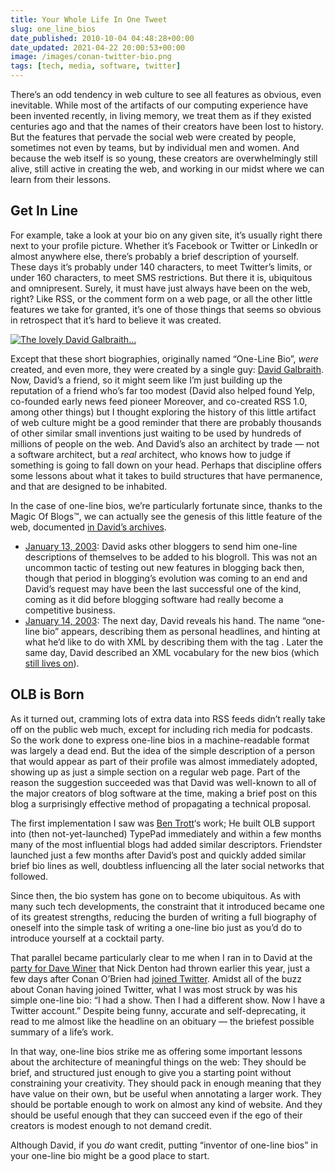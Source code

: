 ```yaml
---
title: Your Whole Life In One Tweet
slug: one_line_bios
date_published: 2010-10-04 04:48:28+00:00
date_updated: 2021-04-22 20:00:53+00:00
image: /images/conan-twitter-bio.png
tags: [tech, media, software, twitter]
---
```

There’s an odd tendency in web culture to see all features as obvious, even inevitable. While most of the artifacts of our computing experience have been invented recently, in living memory, we treat them as if they existed centuries ago and that the names of their creators have been lost to history. But the features that pervade the social web were created by people, sometimes not even by teams, but by individual men and women. And because the web itself is so young, these creators are overwhelmingly still alive, still active in creating the web, and working in our midst where we can learn from their lessons.

## Get In Line

For example, take a look at your bio on any given site, it’s usually right there next to your profile picture. Whether it’s Facebook or Twitter or LinkedIn or almost anywhere else, there’s probably a brief description of yourself. These days it’s probably under 140 characters, to meet Twitter’s limits, or under 160 characters, to meet SMS restrictions. But there it is, ubiquitous and omnipresent. Surely, it must have just always have been on the web, right? Like RSS, or the comment form on a web page, or all the other little features we take for granted, it’s one of those things that seems so obvious in retrospect that it’s hard to believe it was created.

[![The lovely David Galbraith...](http://farm1.static.flickr.com/46/118053702_179ebe81f7_m.jpg)](http://www.flickr.com/photos/plasticbag/118053702/)

Except that these short biographies, originally named “One-Line Bio”, *were* created, and even more, they were created by a single guy: [David Galbraith](http://davidgalbraith.org/aboutme/). Now, David’s a friend, so it might seem like I’m just building up the reputation of a friend who’s far too modest (David also helped found Yelp, co-founded early news feed pioneer Moreover, and co-created RSS 1.0, among other things) but I thought exploring the history of this little artifact of web culture might be a good reminder that there are probably thousands of other similar small inventions just waiting to be used by hundreds of millions of people on the web. And David’s also an architect by trade — not a software architect, but a *real* architect, who knows how to judge if something is going to fall down on your head. Perhaps that discipline offers some lessons about what it takes to build structures that have permanence, and that are designed to be inhabited.

In the case of one-line bios, we’re particularly fortunate since, thanks to the Magic Of Blogs™, we can actually see the genesis of this little feature of the web, documented [in David’s archives](http://davidgalbraith.org/category/metadata/).

- [January 13, 2003](http://davidgalbraith.org/metadata/weblogs-and-bios-add-this-tag-and-i-will-put-you-in-my-blogroll/124/): David asks other bloggers to send him one-line descriptions of themselves to be added to his blogroll. This was not an uncommon tactic of testing out new features in blogging back then, though that period in blogging’s evolution was coming to an end and David’s request may have been the last successful one of the kind, coming as it did before blogging software had really become a competitive business.
- [January 14, 2003](http://davidgalbraith.org/metadata/one-line-bios-are-personal-headlines/126/): The next day, David reveals his hand. The name “one-line bio” appears, describing them as personal headlines, and hinting at what he’d like to do with XML by describing them with the tag . Later the same day, David described an XML vocabulary for the new bios (which [still lives on](http://vocab.org/bio/0.1/olb.html)).

## OLB is Born

As it turned out, cramming lots of extra data into RSS feeds didn’t really take off on the public web much, except for including rich media for podcasts. So the work done to express one-line bios in a machine-readable format was largely a dead end. But the idea of the simple description of a person that would appear as part of their profile was almost immediately adopted, showing up as just a simple section on a regular web page. Part of the reason the suggestion succeeded was that David was well-known to all of the major creators of blog software at the time, making a brief post on this blog a surprisingly effective method of propagating a technical proposal.

The first implementation I saw was [Ben Trott](http://ben.stupidfool.org/)‘s work; He built OLB support into (then not-yet-launched) TypePad immediately and within a few months many of the most influential blogs had added similar descriptors. Friendster launched just a few months after David’s post and quickly added similar brief bio lines as well, doubtless influencing all the later social networks that followed.

Since then, the bio system has gone on to become ubiquitous. As with many such tech developments, the constraint that it introduced became one of its greatest strengths, reducing the burden of writing a full biography of oneself into the simple task of writing a one-line bio just as you’d do to introduce yourself at a cocktail party.

That parallel became particularly clear to me when I ran in to David at the [party for Dave Winer](http://www.scripting.com/stories/2010/03/04/lastNightsSohoParty.html) that Nick Denton had thrown earlier this year, just a few days after Conan O’Brien had [joined Twitter](http://twitter.com/#!/conanobrien/status/9596834783). Amidst all of the buzz about Conan having joined Twitter, what I was most struck by was his simple one-line bio: “I had a show. Then I had a different show. Now I have a Twitter account.” Despite being funny, accurate and self-deprecating, it read to me almost like the headline on an obituary — the briefest possible summary of a life’s work.

In that way, one-line bios strike me as offering some important lessons about the architecture of meaningful things on the web: They should be brief, and structured just enough to give you a starting point without constraining your creativity. They should pack in enough meaning that they have value on their own, but be useful when annotating a larger work. They should be portable enough to work on almost any kind of website. And they should be useful enough that they can succeed even if the ego of their creators is modest enough to not demand credit.

Although David, if you *do* want credit, putting “inventor of one-line bios” in your one-line bio might be a good place to start.
